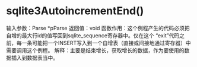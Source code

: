 # sqlite3AutoincrementEnd()
输入参数：Parse *pParse
返回值：void
函数作用：这个例程产生的代码必须把自增的最大行id的值写回到sqlite_sequence寄存器中。仅在这个  “exit”代码之前，每一条可能把一个INSERT写入到一个自增表（直接或间接地通过寄存器）中需要调用这个例程。
解释：主要是结束增长，获取增长的数据，作为要使用的数据插入到数据表当中。
